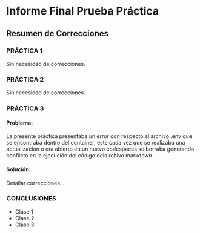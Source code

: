 # Informe Final Prueba Práctica 
## Resumen de Correcciones
### PRÁCTICA 1
Sin necesidad de correcciones.

### PRÁCTICA 2
Sin necesidad de correcciones.

### PRÁCTICA 3
#### Problema:
La presente práctica presentaba un error con respecto al archivo .env que se encontraba dentro del container, este cada vez que se realizaba una actualización o era abierto en un nuevo codespaces se borraba generando conflicto en la ejecución del código dela rchivo markdown.
#### Solución:
Detallar correcciones...


### CONCLUSIONES 
* Clase 1
* Clase 2
* Clase 3
